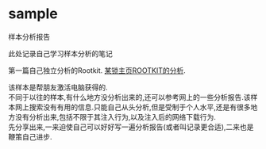 # sample
样本分析报告

此处记录自己学习样本分析的笔记

第一篇自己独立分析的Rootkit. [某锁主页ROOTKIT的分析](https://github.com/cloudwindby/sample/blob/master/%E6%9F%90%E9%94%81%E4%B8%BB%E9%A1%B5%E9%A9%B1%E5%8A%A8%E7%9A%84%E8%A1%8C%E4%B8%BA%E5%88%86%E6%9E%90.md "With a Title"). 

该样本是帮朋友激活电脑获得的.\
不同于以往的样本,有什么地方没分析出来的,还可以参考网上的一些分析报告.该样本网上搜索没有有用的信息.只能自己从头分析,但是受制于个人水平,还是有很多地方没有分析出来,包括不限于其注入行为,以及注入后的网络下载行为.\
先分享出来,一来迫使自己可以好好写一遍分析报告(或者叫记录更合适),二来也是鞭策自己进步.
